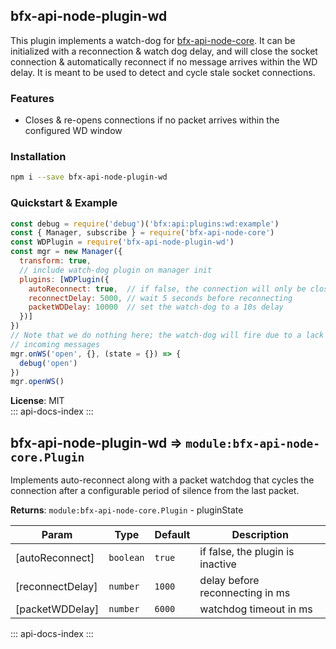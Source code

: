 <a id="module_bfx-api-node-plugin-wd"></a>

## bfx-api-node-plugin-wd
This plugin implements a watch-dog for
[bfx-api-node-core](module:bfx-api-node-core). It can be initialized
with a reconnection & watch dog delay, and will close the socket connection
& automatically reconnect if no message arrives within the WD delay. It is
meant to be used to detect and cycle stale socket connections.
### Features
* Closes & re-opens connections if no packet arrives within the configured WD window
### Installation
```bash
npm i --save bfx-api-node-plugin-wd
```
### Quickstart & Example

```js
const debug = require('debug')('bfx:api:plugins:wd:example')
const { Manager, subscribe } = require('bfx-api-node-core')
const WDPlugin = require('bfx-api-node-plugin-wd')
const mgr = new Manager({
  transform: true,
  // include watch-dog plugin on manager init
  plugins: [WDPlugin({
    autoReconnect: true,  // if false, the connection will only be closed
    reconnectDelay: 5000, // wait 5 seconds before reconnecting
    packetWDDelay: 10000  // set the watch-dog to a 10s delay
  })]
})
// Note that we do nothing here; the watch-dog will fire due to a lack of
// incoming messages
mgr.onWS('open', {}, (state = {}) => {
  debug('open')
})
mgr.openWS()
```

**License**: MIT  
::: api-docs-index
:::
<a id="module_bfx-api-node-plugin-wd"></a>

## bfx-api-node-plugin-wd ⇒ <code>module:bfx-api-node-core.Plugin</code>
Implements auto-reconnect along with a packet watchdog that cycles the
connection after a configurable period of silence from the last packet.

**Returns**: <code>module:bfx-api-node-core.Plugin</code> - pluginState  

| Param | Type | Default | Description |
| --- | --- | --- | --- |
| [autoReconnect] | <code>boolean</code> | <code>true</code> | if false, the plugin is inactive |
| [reconnectDelay] | <code>number</code> | <code>1000</code> | delay before reconnecting in ms |
| [packetWDDelay] | <code>number</code> | <code>6000</code> | watchdog timeout in ms |

::: api-docs-index
:::

